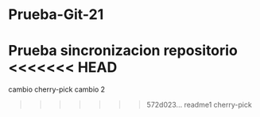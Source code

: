 # Prueba-Git-21
Prueba sincronizacion repositorio
<<<<<<< HEAD
=======

cambio cherry-pick
cambio 2
>>>>>>> 572d023... readme1 cherry-pick
